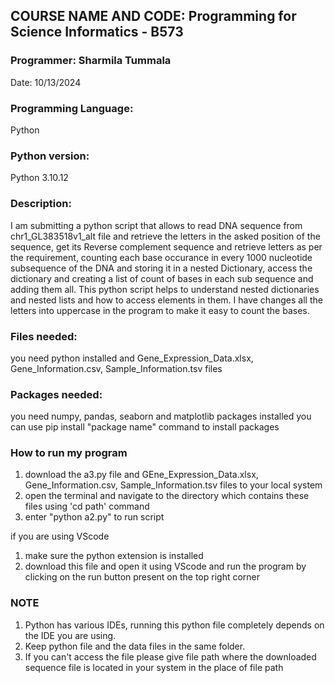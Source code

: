 ## **COURSE NAME AND CODE:** Programming for Science Informatics - B573

### **Programmer:** Sharmila Tummala

Date: 10/13/2024

### **Programming Language:** 
Python

### **Python version:** 
Python 3.10.12

### **Description:** 
I am submitting a python script that allows to read DNA sequence from chr1_GL383518v1_alt file and retrieve the letters in the asked position of the sequence, get its Reverse complement sequence and retrieve letters as per the requirement, counting each base occurance in every 1000 nucleotide subsequence of the DNA and storing it in a nested Dictionary, access the dictionary and creating a list of count of bases in each sub sequence and adding them all. This python script helps to understand nested dictionaries and nested lists and how to access elements in them. I have changes all the letters into uppercase in the program to make it easy to count the bases.


### Files needed:
you need python installed and Gene_Expression_Data.xlsx, Gene_Information.csv, Sample_Information.tsv files 
### Packages needed: 
you need numpy, pandas, seaborn and matplotlib packages installed
you can use pip install "package name" command to install packages

### How to run my program
1. download the a3.py file and GEne_Expression_Data.xlsx, Gene_Information.csv, Sample_Information.tsv files  to your local system
2. open the terminal and navigate to the directory which contains these files using \'cd path\' command
3. enter \"python a2.py\" to run script

if you are using VScode
1. make sure the python extension is installed
2. download this file and open it using VScode and run the program by clicking on the run button present on the top right corner

### NOTE
1. Python has various IDEs, running this python file completely depends on the IDE you are using.
2. Keep python file and the data files in the same folder.
3. If you can't access the file please give file path where the downloaded sequence file is located in your system in the place of file path





